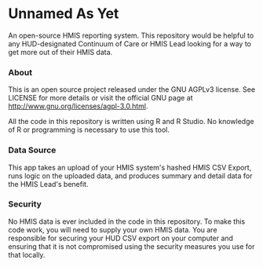 # Unnamed As Yet

An open-source HMIS reporting system. This repository would be helpful to any HUD-designated Continuum of Care or HMIS Lead looking for a way to get more out of their HMIS data. 

### About

This is an open source project released under the GNU AGPLv3 license. See LICENSE for more details or visit the official GNU page at http://www.gnu.org/licenses/agpl-3.0.html.

All the code in this repository is written using R and R Studio. No knowledge of R or programming is necessary to use this tool.

### Data Source

This app takes an upload of your HMIS system's hashed HMIS CSV Export, runs logic on the uploaded data, and produces summary and detail data for the HMIS Lead's benefit.

### Security

No HMIS data is ever included in the code in this repository. To make this code work, you will need to supply your own HMIS data. You are responsible for securing your HUD CSV export on your computer and ensuring that it is not compromised using the security measures you use for that locally.



